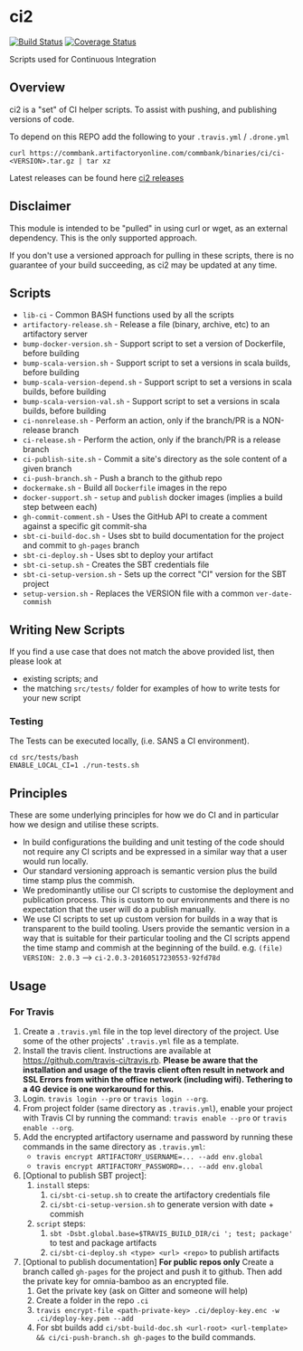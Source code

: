 # ci2

[![Build Status](https://travis-ci.org/CommBank/ci2.svg?branch=master)](https://travis-ci.org/CommBank/ci2)
[![Coverage Status](https://coveralls.io/repos/github/CommBank/ci2/badge.svg?branch=master)](https://coveralls.io/github/CommBank/ci2?branch=master)

Scripts used for Continuous Integration

## Overview

ci2 is a "set" of CI helper scripts. To assist with pushing, and publishing versions of code.

To depend on this REPO add the following to your ``.travis.yml`` / ``.drone.yml``

```
curl https://commbank.artifactoryonline.com/commbank/binaries/ci/ci-<VERSION>.tar.gz | tar xz
```

Latest releases can be found here [ci2 releases](https://commbank.artifactoryonline.com/commbank/binaries/ci/)

## Disclaimer

This module is intended to be "pulled" in using curl or wget, as an external dependency. 
This is the only supported approach.

If you don't use a versioned approach for pulling in these scripts, there is no guarantee of your build succeeding, as ci2 may be updated at any time.

## Scripts 

* ``lib-ci`` - Common BASH functions used by all the scripts
* ``artifactory-release.sh`` - Release a file (binary, archive, etc) to an artifactory server
* ``bump-docker-version.sh`` - Support script to set a version of Dockerfile, before building
* ``bump-scala-version.sh`` - Support script to set a versions in scala builds, before building
* ``bump-scala-version-depend.sh`` - Support script to set a versions in scala builds, before building
* ``bump-scala-version-val.sh`` - Support script to set a versions in scala builds, before building
* ``ci-nonrelease.sh`` - Perform an action, only if the branch/PR is a NON-release branch
* ``ci-release.sh`` - Perform the action, only if the branch/PR is a release branch
* ``ci-publish-site.sh`` - Commit a site's directory as the sole content of a given branch
* ``ci-push-branch.sh`` - Push a branch to the github repo
* ``dockermake.sh`` - Build all ``Dockerfile`` images in the repo
* ``docker-support.sh`` - ``setup`` and ``publish`` docker images (implies a build step between each)
* ``gh-commit-comment.sh`` - Uses the GitHub API to create a comment against a specific git commit-sha
* ``sbt-ci-build-doc.sh`` - Uses sbt to build documentation for the project and commit to ``gh-pages`` branch
* ``sbt-ci-deploy.sh`` - Uses sbt to deploy your artifact
* ``sbt-ci-setup.sh`` - Creates the SBT credentials file
* ``sbt-ci-setup-version.sh`` - Sets up the correct "CI" version for the SBT project
* ``setup-version.sh`` - Replaces the VERSION file with a common ``ver-date-commish``

## Writing New Scripts

If you find a use case that does not match the above provided list, then please look at 

* existing scripts; and
* the matching ``src/tests/`` folder for examples of how to write tests for your new script

### Testing

The Tests can be executed locally, (i.e. SANS a CI environment).

```
cd src/tests/bash
ENABLE_LOCAL_CI=1 ./run-tests.sh
```

## Principles

These are some underlying principles for how we do CI and in particular how we design and utilise 
these scripts.

* In build configurations the building and unit testing of the code should not require any CI 
  scripts and be expressed in a similar way that a user would run locally.
* Our standard versioning approach is semantic version plus the build time stamp plus the commish.
* We predominantly utilise our CI scripts to customise the deployment and publication process. This 
  is custom to our environments and there is no expectation that the user will do a publish manually.
* We use CI scripts to set up custom version for builds in a way that is transparent to the build
  tooling. Users provide the semantic version in a way that is suitable for their particular tooling
  and the CI scripts append the time stamp and commish at the beginning of the build.
  e.g. ``(file) VERSION: 2.0.3`` --> ``ci-2.0.3-20160517230553-92fd78d``

## Usage

### For Travis

1. Create a `.travis.yml` file in the top level directory of the project. Use some of the other projects' `.travis.yml`
   file as a template.
2. Install the travis client. Instructions are available at https://github.com/travis-ci/travis.rb. **Please be aware that the installation and usage of the travis client often result in network and SSL Errors from within the office network (including wifi). Tethering to  a 4G device is one workaround for this.**
3. Login. `travis login --pro` or `travis login --org`.
4. From project folder (same directory as `.travis.yml`), enable your project with Travis CI by running the command:
   `travis enable --pro` or `travis enable --org`.
5. Add the encrypted artifactory username and password by running these commands in the same directory as `.travis.yml`:
   - `travis encrypt ARTIFACTORY_USERNAME=... --add env.global`
   - `travis encrypt ARTIFACTORY_PASSWORD=... --add env.global`
6. [Optional to publish SBT project]:
   1. `install` steps:
      1. `ci/sbt-ci-setup.sh` to create the artifactory credentials file
      1. `ci/sbt-ci-setup-version.sh` to generate version with date + commish
   1. `script` steps:
      1. `sbt -Dsbt.global.base=$TRAVIS_BUILD_DIR/ci '; test; package'` to test and package artifacts
      1. `ci/sbt-ci-deploy.sh <type> <url> <repo>` to publish artifacts
7. [Optional to publish documentation] **For public repos only** Create a branch called `gh-pages` for the project and push it to github. Then add the private key for omnia-bamboo as an encrypted file.
   1. Get the private key (ask on Gitter and someone will help)
   1. Create a folder in the repo `.ci`
   1. `travis encrypt-file <path-private-key> .ci/deploy-key.enc -w .ci/deploy-key.pem --add`
   1. For sbt builds add `ci/sbt-build-doc.sh <url-root> <url-template> && ci/ci-push-branch.sh gh-pages` to the build commands.
